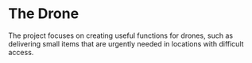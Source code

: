 # The Drone
The project focuses on creating useful functions for drones, such as delivering small items that are urgently needed in locations with difficult access.
